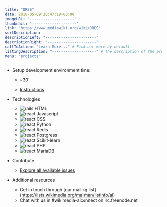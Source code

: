 ```yaml
---
title: "ORES"
date: 2018-05-09T20:47:18+03:00
imageURL: "--------------------"
thumbnail: "--------------------"
link: "https://www.mediawiki.org/wiki/ORES"
sortDescription:
descriptionLeft: "-----------------------"
descriptionRight: "----------------------"
callToAction: "Learn More..." # Find out more by default
listingDescription: "--------------------" # The description of the project for the project listing, if no description is provided the content of the sortDescription will be used
menu: "projects"
---
```


- Setup development environment time:

  - ~30'

  - [Instructions](https://github.com/wiki-ai/ores)

- Technologies

  - ![rails](/assets/images/rails.png) HTML
  - ![react](/assets/images/react.png) Javascript
  - ![react](/assets/images/react.png) CSS
  - ![react](/assets/images/react.png) Python
  - ![react](/assets/images/react.png) Redis
  - ![react](/assets/images/react.png) Postgress
  - ![react](/assets/images/react.png) Scikit-learn
  - ![react](/assets/images/react.png) PHP
  - ![react](/assets/images/react.png) MariaDB

- Contribute

  - [Explore all available issues](https://www.mediawiki.org/wiki/ORES/issues)

- Additional resources

  - Get in touch through [our mailing list] (https://lists.wikimedia.org/mailman/listinfo/ai)
  - Chat with us in #wikimedia-aiconnect on irc.freenode.net
